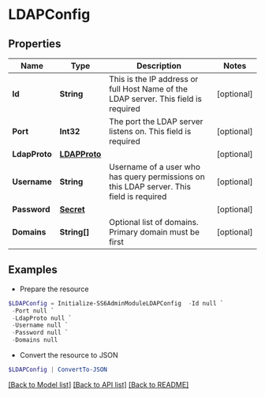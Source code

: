 # LDAPConfig
## Properties

Name | Type | Description | Notes
------------ | ------------- | ------------- | -------------
**Id** | **String** | This is the IP address or full Host Name of the LDAP server. This field is required | [optional] 
**Port** | **Int32** | The port the LDAP server listens on. This field is required | [optional] 
**LdapProto** | [**LDAPProto**](LDAPProto.md) |  | [optional] 
**Username** | **String** | Username of a user who has query permissions on this LDAP server. This field is required | [optional] 
**Password** | [**Secret**](Secret.md) |  | [optional] 
**Domains** | **String[]** | Optional list of domains. Primary domain must be first | [optional] 

## Examples

- Prepare the resource
```powershell
$LDAPConfig = Initialize-SS6AdminModuleLDAPConfig  -Id null `
 -Port null `
 -LdapProto null `
 -Username null `
 -Password null `
 -Domains null
```

- Convert the resource to JSON
```powershell
$LDAPConfig | ConvertTo-JSON
```

[[Back to Model list]](../README.md#documentation-for-models) [[Back to API list]](../README.md#documentation-for-api-endpoints) [[Back to README]](../README.md)


